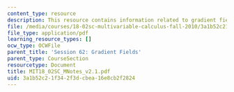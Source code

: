```yaml
---
content_type: resource
description: This resource contains information related to gradient fields.
file: /media/courses/18-02sc-multivariable-calculus-fall-2010/3a1b52c21f342f3dcbea16e8cb2f2824_MIT18_02SC_MNotes_v2.1.pdf
file_type: application/pdf
learning_resource_types: []
ocw_type: OCWFile
parent_title: 'Session 62: Gradient Fields'
parent_type: CourseSection
resourcetype: Document
title: MIT18_02SC_MNotes_v2.1.pdf
uid: 3a1b52c2-1f34-2f3d-cbea-16e8cb2f2824
---
```

